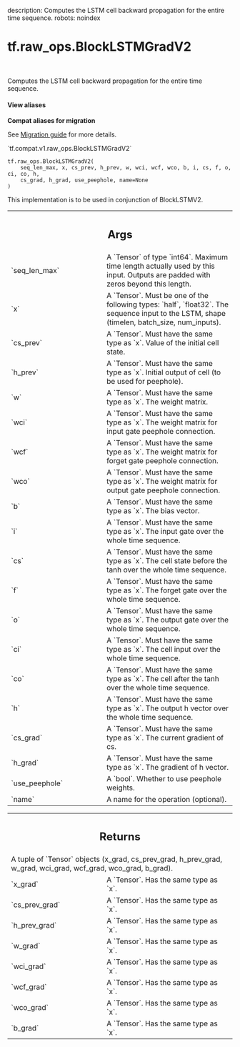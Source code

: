 description: Computes the LSTM cell backward propagation for the entire time sequence.
robots: noindex

# tf.raw_ops.BlockLSTMGradV2

<!-- Insert buttons and diff -->

<table class="tfo-notebook-buttons tfo-api nocontent" align="left">

</table>



Computes the LSTM cell backward propagation for the entire time sequence.

<section class="expandable">
  <h4 class="showalways">View aliases</h4>
  <p>
<b>Compat aliases for migration</b>
<p>See
<a href="https://www.tensorflow.org/guide/migrate">Migration guide</a> for
more details.</p>
<p>`tf.compat.v1.raw_ops.BlockLSTMGradV2`</p>
</p>
</section>

<pre class="devsite-click-to-copy prettyprint lang-py tfo-signature-link">
<code>tf.raw_ops.BlockLSTMGradV2(
    seq_len_max, x, cs_prev, h_prev, w, wci, wcf, wco, b, i, cs, f, o, ci, co, h,
    cs_grad, h_grad, use_peephole, name=None
)
</code></pre>



<!-- Placeholder for "Used in" -->

This implementation is to be used in conjunction of BlockLSTMV2.

<!-- Tabular view -->
 <table class="responsive fixed orange">
<colgroup><col width="214px"><col></colgroup>
<tr><th colspan="2"><h2 class="add-link">Args</h2></th></tr>

<tr>
<td>
`seq_len_max`
</td>
<td>
A `Tensor` of type `int64`.
Maximum time length actually used by this input. Outputs are padded
with zeros beyond this length.
</td>
</tr><tr>
<td>
`x`
</td>
<td>
A `Tensor`. Must be one of the following types: `half`, `float32`.
The sequence input to the LSTM, shape (timelen, batch_size, num_inputs).
</td>
</tr><tr>
<td>
`cs_prev`
</td>
<td>
A `Tensor`. Must have the same type as `x`.
Value of the initial cell state.
</td>
</tr><tr>
<td>
`h_prev`
</td>
<td>
A `Tensor`. Must have the same type as `x`.
Initial output of cell (to be used for peephole).
</td>
</tr><tr>
<td>
`w`
</td>
<td>
A `Tensor`. Must have the same type as `x`. The weight matrix.
</td>
</tr><tr>
<td>
`wci`
</td>
<td>
A `Tensor`. Must have the same type as `x`.
The weight matrix for input gate peephole connection.
</td>
</tr><tr>
<td>
`wcf`
</td>
<td>
A `Tensor`. Must have the same type as `x`.
The weight matrix for forget gate peephole connection.
</td>
</tr><tr>
<td>
`wco`
</td>
<td>
A `Tensor`. Must have the same type as `x`.
The weight matrix for output gate peephole connection.
</td>
</tr><tr>
<td>
`b`
</td>
<td>
A `Tensor`. Must have the same type as `x`. The bias vector.
</td>
</tr><tr>
<td>
`i`
</td>
<td>
A `Tensor`. Must have the same type as `x`.
The input gate over the whole time sequence.
</td>
</tr><tr>
<td>
`cs`
</td>
<td>
A `Tensor`. Must have the same type as `x`.
The cell state before the tanh over the whole time sequence.
</td>
</tr><tr>
<td>
`f`
</td>
<td>
A `Tensor`. Must have the same type as `x`.
The forget gate over the whole time sequence.
</td>
</tr><tr>
<td>
`o`
</td>
<td>
A `Tensor`. Must have the same type as `x`.
The output gate over the whole time sequence.
</td>
</tr><tr>
<td>
`ci`
</td>
<td>
A `Tensor`. Must have the same type as `x`.
The cell input over the whole time sequence.
</td>
</tr><tr>
<td>
`co`
</td>
<td>
A `Tensor`. Must have the same type as `x`.
The cell after the tanh over the whole time sequence.
</td>
</tr><tr>
<td>
`h`
</td>
<td>
A `Tensor`. Must have the same type as `x`.
The output h vector over the whole time sequence.
</td>
</tr><tr>
<td>
`cs_grad`
</td>
<td>
A `Tensor`. Must have the same type as `x`.
The current gradient of cs.
</td>
</tr><tr>
<td>
`h_grad`
</td>
<td>
A `Tensor`. Must have the same type as `x`.
The gradient of h vector.
</td>
</tr><tr>
<td>
`use_peephole`
</td>
<td>
A `bool`. Whether to use peephole weights.
</td>
</tr><tr>
<td>
`name`
</td>
<td>
A name for the operation (optional).
</td>
</tr>
</table>



<!-- Tabular view -->
 <table class="responsive fixed orange">
<colgroup><col width="214px"><col></colgroup>
<tr><th colspan="2"><h2 class="add-link">Returns</h2></th></tr>
<tr class="alt">
<td colspan="2">
A tuple of `Tensor` objects (x_grad, cs_prev_grad, h_prev_grad, w_grad, wci_grad, wcf_grad, wco_grad, b_grad).
</td>
</tr>
<tr>
<td>
`x_grad`
</td>
<td>
A `Tensor`. Has the same type as `x`.
</td>
</tr><tr>
<td>
`cs_prev_grad`
</td>
<td>
A `Tensor`. Has the same type as `x`.
</td>
</tr><tr>
<td>
`h_prev_grad`
</td>
<td>
A `Tensor`. Has the same type as `x`.
</td>
</tr><tr>
<td>
`w_grad`
</td>
<td>
A `Tensor`. Has the same type as `x`.
</td>
</tr><tr>
<td>
`wci_grad`
</td>
<td>
A `Tensor`. Has the same type as `x`.
</td>
</tr><tr>
<td>
`wcf_grad`
</td>
<td>
A `Tensor`. Has the same type as `x`.
</td>
</tr><tr>
<td>
`wco_grad`
</td>
<td>
A `Tensor`. Has the same type as `x`.
</td>
</tr><tr>
<td>
`b_grad`
</td>
<td>
A `Tensor`. Has the same type as `x`.
</td>
</tr>
</table>

